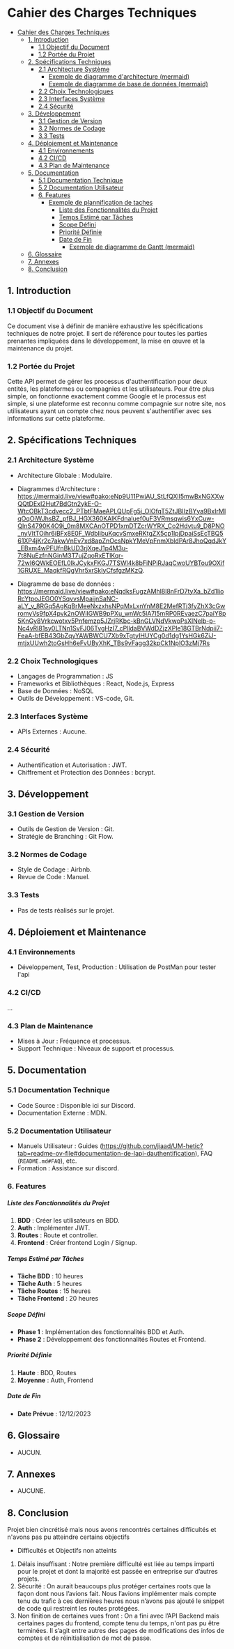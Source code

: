 # Cahier des Charges Techniques

- [Cahier des Charges Techniques](#cahier-des-charges-techniques)
  - [1. Introduction](#1-introduction)
    - [1.1 Objectif du Document](#11-objectif-du-document)
    - [1.2 Portée du Projet](#12-portée-du-projet)
  - [2. Spécifications Techniques](#2-spécifications-techniques)
    - [2.1 Architecture Système](#21-architecture-système)
      - [Exemple de diagramme d'architecture (mermaid)](#exemple-de-diagramme-darchitecture-mermaid)
      - [Exemple de diagramme de base de données (mermaid)](#exemple-de-diagramme-de-base-de-données-mermaid)
    - [2.2 Choix Technologiques](#22-choix-technologiques)
    - [2.3 Interfaces Système](#23-interfaces-système)
    - [2.4 Sécurité](#24-sécurité)
  - [3. Développement](#3-développement)
    - [3.1 Gestion de Version](#31-gestion-de-version)
    - [3.2 Normes de Codage](#32-normes-de-codage)
    - [3.3 Tests](#33-tests)
  - [4. Déploiement et Maintenance](#4-déploiement-et-maintenance)
    - [4.1 Environnements](#41-environnements)
    - [4.2 CI/CD](#42-cicd)
    - [4.3 Plan de Maintenance](#43-plan-de-maintenance)
  - [5. Documentation](#5-documentation)
    - [5.1 Documentation Technique](#51-documentation-technique)
    - [5.2 Documentation Utilisateur](#52-documentation-utilisateur)
    - [6. Features](#6-features)
      - [Exemple de plannification de taches](#exemple-de-plannification-de-taches)
        - [Liste des Fonctionnalités du Projet](#liste-des-fonctionnalités-du-projet)
        - [Temps Estimé par Tâches](#temps-estimé-par-tâches)
        - [Scope Défini](#scope-défini)
        - [Priorité Définie](#priorité-définie)
        - [Date de Fin](#date-de-fin)
          - [Exemple de diagramme de Gantt (mermaid)](#exemple-de-diagramme-de-gantt-mermaid)
  - [6. Glossaire](#6-glossaire)
  - [7. Annexes](#7-annexes)
  - [8. Conclusion](#8-conclusion)

## 1. Introduction

### 1.1 Objectif du Document

Ce document vise à définir de manière exhaustive les spécifications techniques de notre projet. Il sert de référence pour toutes les parties prenantes impliquées dans le développement, la mise en œuvre et la maintenance du projet.

### 1.2 Portée du Projet

Cette API permet de gérer les processus d'authentification pour deux entités, les plateformes ou compagnies et les utilisateurs. Pour être plus simple, on fonctionne exactement comme Google et le processus est simple, si une plateforme est reconnu comme compagnie sur notre site, nos utilisateurs ayant un compte chez nous peuvent s'authentifier avec ses informations sur cette plateforme.

## 2. Spécifications Techniques

### 2.1 Architecture Système

- Architecture Globale : Modulaire.

- Diagrammes d'Architecture : https://mermaid.live/view#pako:eNp9U11PwjAU_StLfQXlI5mwBxNGXXwQQtDExI2Hut7BdGtn2ykE-O-WtcOBkT3cdvecc2_PTbtFMaeAPLQUpFg5j_OIOfqT5ZtJBIIzBYya9BxIrMIqOqOiWJhsBZ_pfBJ_HGX360KAlKFdnaluef0uF3VRmsqwis6YxCuw-QlnS4790K4O9i_0m8MXCAnOTPD1xmDTZcrWYRX_Co2Hdvtu9_D8PNO_nyVItTOihr6iBFx8E0F_WdbIibuKqcvSmxeRKtgZX5cp1lpjDpaiSsEcTBQ561XP4jKr2c7akwVnEv7xd8apZnOcsNpkYMeVpFnmXbldPAr8JhoQqdJkY_EBxm4wPFUfnBkUD3rjXqeJ1p4M3u-7t8NuEzfnNGinM3T7ujZqoRxETlKqr-72wI6QWkEOEfL0lkJCykxFKGJ7TSWl4k8bFiNPiRJaqCwoUYBTou9OXif1GRUXE_MaqkfRQgVhr5xrSkIyCfsfgzMKzQ.

- Diagramme de base de données : https://mermaid.live/view#pako:eNqdksFugzAMhl8l8nFrD7tyXa_bZd1lioRcYtpoJEGO0YSqvvsMpaijnSaNC-aLY_v_8RGq5AgKqBrMeeNxzxhsNPqMxLxnYnM8E2MefRTj3fyZhX3cGwromyVs9fpX4pvk2nOWiIGWB9pPXu_wnWc5lA7l5mRP0REvaezC7paiY8p5KnGy8Vrkcwotxv5Pnfemzp5JZrjRKbc-kBnGLVNdVkwoPsXlNelb-p-Nc4vRl81sy0LTNn1SvFJ06TvgHzI7_cPlldaBVWdDZjzXPle18GTBrNdpii7-FeaA-bfEB43GbZqyYAWBWCU7Xb9xTgtyIHUYCg0d1dg1YsHGk6ZiJ-mtjxUUwh2toGsHh6eFvUByXhK_TBs9vFagg32kpCk1NplO3zMj7Rs


### 2.2 Choix Technologiques

- Langages de Programmation : JS
- Frameworks et Bibliothèques : React, Node.js, Express
- Base de Données : NoSQL
- Outils de Développement : VS-code, Git.

### 2.3 Interfaces Système

- APIs Externes : Aucune.

### 2.4 Sécurité

- Authentification et Autorisation : JWT.
- Chiffrement et Protection des Données : bcrypt.

## 3. Développement

### 3.1 Gestion de Version

- Outils de Gestion de Version : Git.
- Stratégie de Branching : Git Flow.

### 3.2 Normes de Codage

- Style de Codage : Airbnb.
- Revue de Code : Manuel.

### 3.3 Tests

- Pas de tests réalisés sur le projet.

## 4. Déploiement et Maintenance

### 4.1 Environnements

- Développement, Test, Production : Utilisation de PostMan pour tester l'api

### 4.2 CI/CD

...

### 4.3 Plan de Maintenance

- Mises à Jour : Fréquence et processus.
- Support Technique : Niveaux de support et processus.

## 5. Documentation

### 5.1 Documentation Technique

- Code Source : Disponible ici sur Discord.
- Documentation Externe : MDN.

### 5.2 Documentation Utilisateur

- Manuels Utilisateur : Guides (https://github.com/jiaad/UM-hetic?tab=readme-ov-file#documentation-de-lapi-dauthentification), FAQ (`README.md#FAQ`), etc.
- Formation : Assistance sur discord.

### 6. Features

##### Liste des Fonctionnalités du Projet

1. **BDD** : Créer les utilisateurs en BDD.
2. **Auth** : Implémenter JWT.
3. **Routes** : Route et controller.
4. **Frontend** : Créer frontend Login / Signup.

##### Temps Estimé par Tâches

- **Tâche BDD** : 10 heures
- **Tâche Auth** : 5 heures
- **Tâche Routes** : 15 heures
- **Tâche Frontend** : 20 heures

##### Scope Défini

- **Phase 1** : Implémentation des fonctionnalités BDD et Auth.
- **Phase 2** : Développement des fonctionnalités Routes et Frontend.

##### Priorité Définie

1. **Haute** : BDD, Routes
2. **Moyenne** : Auth, Frontend

##### Date de Fin

- **Date Prévue** : 12/12/2023


## 6. Glossaire

- AUCUN.

## 7. Annexes

- AUCUNE.

## 8. Conclusion
Projet bien cincrétisé mais nous avons rencontrés certaines difficultés et n'avons pas pu atteindre certains objectifs

- Difficultés et Objectifs non atteints
1. Délais insuffisant : Notre première difficulté est liée au temps imparti pour le projet et dont la majorité est passée en entreprise sur d’autres projets.
2. Sécurité : On aurait beaucoups plus protéger certaines roots que la façon dont nous l’avions fait. Nous l’avions implémenter mais compte tenu du trafic à ces dernières heures nous n’avons pas ajouté le snippet de code qui restreint les routes protégées.
3. Non finition de certaines vues front : On a fini avec l’API Backend mais certaines pages du frontend, compte tenu du temps, n'ont pas pu être terminées. Il s’agit entre autres des pages de modifications des infos de comptes et de réinitialisation de mot de passe.